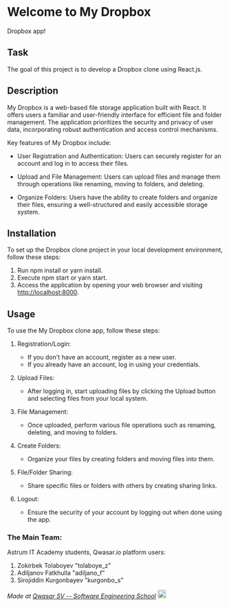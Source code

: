 # Welcome to My Dropbox
Dropbox app!

## Task
The goal of this project is to develop a Dropbox clone using React.js.

## Description
My Dropbox is a web-based file storage application built with React. It offers users a familiar and user-friendly interface for efficient file and folder management. The application prioritizes the security and privacy of user data, incorporating robust authentication and access control mechanisms.

Key features of My Dropbox include:

- User Registration and Authentication:
  Users can securely register for an account and log in to access their files.

- Upload and File Management:
  Users can upload files and manage them through operations like renaming, moving to folders, and deleting.

- Organize Folders:
  Users have the ability to create folders and organize their files, ensuring a well-structured and easily accessible storage system.

## Installation
To set up the Dropbox clone project in your local development environment, follow these steps:

1. Run npm install or yarn install.
2. Execute npm start or yarn start.
3. Access the application by opening your web browser and visiting [http://localhost:8000](http://localhost:8000).

## Usage
To use the My Dropbox clone app, follow these steps:

1. Registration/Login:
   - If you don't have an account, register as a new user.
   - If you already have an account, log in using your credentials.

2. Upload Files:
   - After logging in, start uploading files by clicking the Upload button and selecting files from your local system.

3. File Management:
   - Once uploaded, perform various file operations such as renaming, deleting, and moving to folders.

4. Create Folders:
   - Organize your files by creating folders and moving files into them.

5. File/Folder Sharing:
   - Share specific files or folders with others by creating sharing links.

6. Logout:
   - Ensure the security of your account by logging out when done using the app.

### The Main Team:
Astrum IT Academy students, Qwasar.io platform users:

1. Zokirbek Tolaboyev "tolaboye_z"
2. Adiljanov Fatkhulla "adiljano_f"
3. Sirojiddin Kurgonbayev "kurgonbo_s"



<span><i> Made at <a href='https://qwasar.io'>Qwasar SV -- Software Engineering School</a></i></span>
<span><img alt='Qwasar SV -- Software Engineering School logo' src='https://storage.googleapis.com/qwasar-public/qwasar-logo_50x50.png' width='20px'></span>
